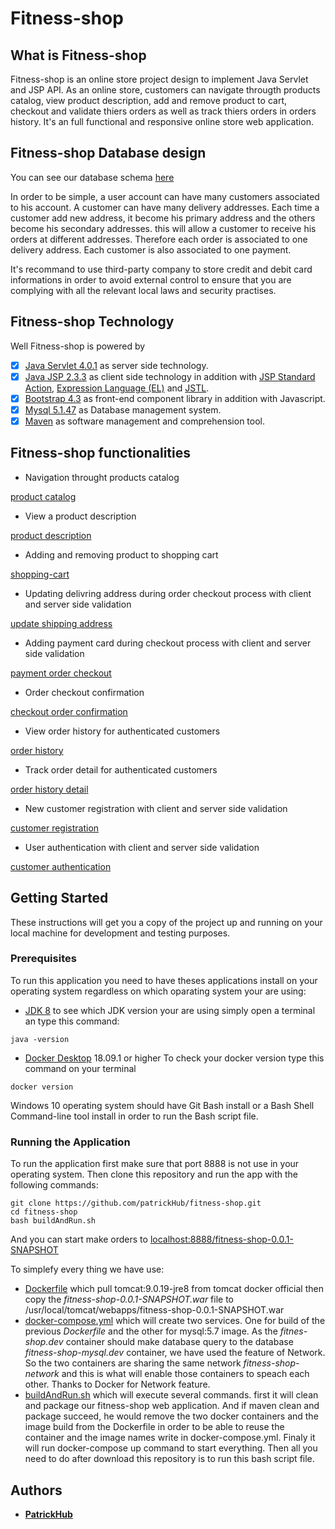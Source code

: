 # Fitness-shop

## What is Fitness-shop

Fitness-shop is an online store project design to implement Java Servlet and JSP API. As an online store, customers can navigate througth products catalog, view product description, add and remove product to cart, checkout and validate thiers orders as well as track thiers orders in orders history. It's an full functional and responsive online store web application.

## Fitness-shop Database design

You can see our database schema [here](https://github.com/patrickHub/fitness-shop/blob/master/WebContent/image/db-schema.PNG)

In order to be simple, a user account can have many customers associated to his account. A customer can have many delivery addresses. Each time a customer add new address, it become his primary address and the others become his secondary addresses. this will allow a customer to receive his orders at different addresses. Therefore each order is associated to one delivery address. Each customer is also associated to one payment.

It's recommand to use third-party company to store credit and debit card informations in order to avoid external control to ensure that you are complying with all the relevant local laws and security practises.

## Fitness-shop Technology

Well Fitness-shop is powered by

- [x] [Java Servlet 4.0.1](https://www.oracle.com/technetwork/java/index-jsp-135475.html) as server side technology.
- [x] [Java JSP 2.3.3](https://docs.oracle.com/javaee/5/tutorial/doc/bnagx.html) as client side technology in addition with [JSP Standard Action](https://docs.oracle.com/cd/A97336_01/buslog.102/a83726/genlovw3.htm), [Expression Language (EL)](https://docs.oracle.com/javaee/6/tutorial/doc/gjddd.html) and [JSTL](https://docs.oracle.com/javaee/5/tutorial/doc/bnake.html).
- [x] [Bootstrap 4.3](https://getbootstrap.com/) as front-end component library in addition with Javascript.
- [x] [Mysql 5.1.47](https://www.mysql.com/) as Database management system.
- [x] [Maven](https://maven.apache.org/) as software management and comprehension tool.

## Fitness-shop functionalities

- Navigation throught products catalog

[product catalog](https://github.com/patrickHub/fitness-shop/tree/master/WebContent/image/product-catalog.png)

- View a product description

[product description](https://github.com/patrickHub/fitness-shop/tree/master/WebContent/image/product-description.png)

- Adding and removing product to shopping cart

[shopping-cart](https://github.com/patrickHub/fitness-shop/tree/master/WebContent/image/shopping-cart.png)

- Updating delivring address during order checkout process
  with client and server side validation

[update shipping address](https://github.com/patrickHub/fitness-shop/tree/master/WebContent/image/update-shipping-address.png)

- Adding payment card during checkout process with client and server
  side validation

[payment order checkout](https://github.com/patrickHub/fitness-shop/tree/master/WebContent/image/payment-order-checkout.png)

- Order checkout confirmation

[checkout order confirmation](https://github.com/patrickHub/fitness-shop/tree/master/WebContent/image/checkout-order-confirmation.png)

- View order history for authenticated customers

[order history](https://github.com/patrickHub/fitness-shop/tree/master/WebContent/image/order-history.png)

- Track order detail for authenticated customers

[order history detail](https://github.com/patrickHub/fitness-shop/tree/master/WebContent/image/order-history-detail.png)

- New customer registration with client and server side validation

[customer registration](https://github.com/patrickHub/fitness-shop/tree/master/WebContent/image/customer-registration.png)

- User authentication with client and server side validation

[customer authentication](https://github.com/patrickHub/fitness-shop/tree/master/WebContent/image/customer-authentication.png)

## Getting Started

These instructions will get you a copy of the project up and running on your local machine for development and testing purposes.

### Prerequisites

To run this application you need to have theses applications install on your operating system regardless on which oparating system your are using:

- [JDK 8](https://www.oracle.com/technetwork/java/javaee/downloads/jdk8-downloads-2133151.html)
  to see which JDK version your are using simply open a terminal an type this command:

```
java -version
```

- [Docker Desktop](https://www.docker.com/products/docker-desktop) 18.09.1 or higher
  To check your docker version type this command on your terminal

```
docker version
```

Windows 10 operating system should have Git Bash install or a Bash Shell Command-line tool install in order to run the Bash script file.

### Running the Application

To run the application first make sure that port 8888 is not use in your operating system.
Then clone this repository and run the app with the following commands:

```
git clone https://github.com/patrickHub/fitness-shop.git
cd fitness-shop
bash buildAndRun.sh
```

And you can start make orders to [localhost:8888/fitness-shop-0.0.1-SNAPSHOT](http://localhost:8888/fitness-shop-0.0.1-SNAPSHOT/)

To simplefy every thing we have use:

- [Dockerfile](https://github.com/patrickHub/fitness-shop/blob/master/Dockerfile) which pull tomcat:9.0.19-jre8 from tomcat docker official then copy the
  _fitness-shop-0.0.1-SNAPSHOT.war_ file to /usr/local/tomcat/webapps/fitness-shop-0.0.1-SNAPSHOT.war
- [docker-compose.yml](https://github.com/patrickHub/fitness-shop/blob/master/docker-compose.yml) which will create two services. One for build of the previous _Dockerfile_ and the other for mysql:5.7 image. As the _fitnes-shop.dev_ container should make database query to the database _fitness-shop-mysql.dev_ container, we have used the feature of Network. So the two containers are sharing the same network _fitness-shop-network_ and this is what will enable those containers to speach each other. Thanks to Docker for Network feature.
- [buildAndRun.sh](https://github.com/patrickHub/fitness-shop/blob/master/buildAndRun.sh) which will execute several commands. first it will clean and package our fitness-shop web application. And if maven clean and package succeed, he would remove the two docker containers and the image build from the Dockerfile in order to be able to reuse the container and the image names write in docker-compose.yml. Finaly it will run docker-compose up command to start everything. Then all you need to do after download this repository is to run this bash script file.

## Authors

- **[PatrickHub](https://github.com/patrickHub)**
